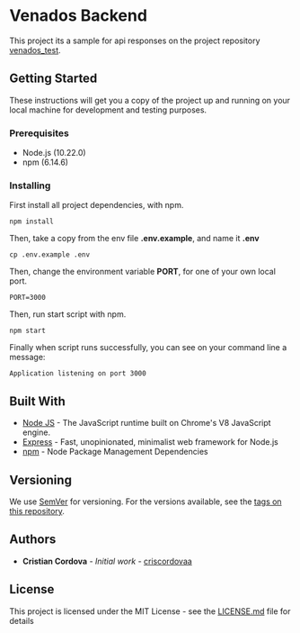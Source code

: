 # Venados Backend

This project its a sample for api responses on the project repository [venados_test](https://github.com/criscordovaa/venados_test).

## Getting Started

These instructions will get you a copy of the project up and running on your local machine for development and testing purposes.

### Prerequisites

* Node.js (10.22.0)
* npm (6.14.6)


### Installing

First install all project dependencies, with npm.

```
npm install
```

Then, take a copy from the env file **.env.example**, and name it **.env**

```
cp .env.example .env
```

Then, change the environment variable **PORT**, for one of your own local port.

```
PORT=3000
```

Then, run start script with npm.

```
npm start
``` 

Finally when script runs successfully, you can see on your command line a message:

```
Application listening on port 3000
```


## Built With

* [Node JS](https://nodejs.org/) - The JavaScript runtime built on Chrome's V8 JavaScript engine.
* [Express](https://www.express.com/) - Fast, unopinionated, minimalist web framework for Node.js
* [npm](https://www.npmjs.com/) - Node Package Management Dependencies 

## Versioning

We use [SemVer](http://semver.org/) for versioning. For the versions available, see the [tags on this repository](https://github.com/your/project/tags). 

## Authors

* **Cristian Cordova** - *Initial work* - [criscordovaa](https://github.com/criscordovaa)

## License

This project is licensed under the MIT License - see the [LICENSE.md](LICENSE.md) file for details
